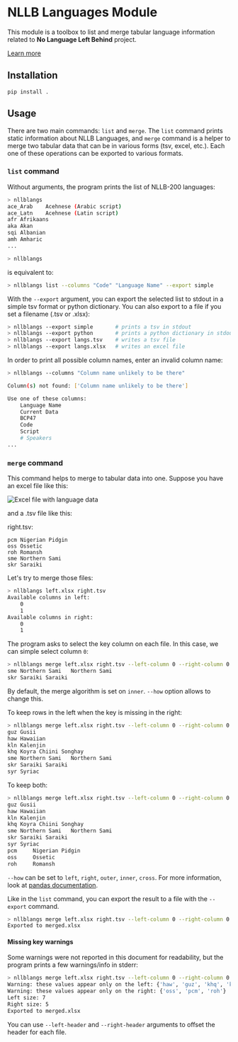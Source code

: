 # NLLB Languages Module

This module is a toolbox to list and merge tabular language information related to **No Language Left Behind** project.

[Learn more](<https://fb.workplace.com/groups/nllb.xfn/posts/308289640812765>)



## Installation

```
pip install .
```

## Usage

There are two main commands: `list` and `merge`. The `list` command prints static information about NLLB Languages, and `merge` command is a helper to merge two tabular data that can be in various forms (tsv, excel, etc.). Each one of these operations can be exported to various formats.

### `list` command

Without arguments, the program prints the list of NLLB-200 languages:
```bash
> nllblangs
ace_Arab    Acehnese (Arabic script)
ace_Latn    Acehnese (Latin script)
afr Afrikaans
aka Akan
sqi Albanian
amh Amharic
...
```


```bash
> nllblangs
```

is equivalent to:
```bash
> nllblangs list --columns "Code" "Language Name" --export simple
```

With the `--export` argument, you can export the selected list to stdout in a simple tsv format or python dictionary. You can also export to a file if you set a filename (.tsv or .xlsx):

```bash
> nllblangs --export simple       # prints a tsv in stdout
> nllblangs --export python       # prints a python dictionary in stdout
> nllblangs --export langs.tsv    # writes a tsv file
> nllblangs --export langs.xlsx   # writes an excel file
```

In order to print all possible column names, enter an invalid column name:

```bash
> nllblangs --columns "Column name unlikely to be there"

Column(s) not found: ['Column name unlikely to be there']

Use one of these columns:
    Language Name
    Current Data
    BCP47
    Code
    Script
    # Speakers
...
```


### `merge` command

This command helps to merge to tabular data into one. Suppose you have an excel file like this:

![Excel file with language data](/examples/nllb/nllblangs/docs/images/left.xlsx.png)


and a .tsv file like this:

right.tsv:
```tsv
pcm Nigerian Pidgin
oss Ossetic
roh Romansh
sme Northern Sami
skr Saraiki
```

Let's try to merge those files:

```bash
> nllblangs left.xlsx right.tsv
Available columns in left:
    0
    1
Available columns in right:
    0
    1
```

The program asks to select the key column on each file. In this case, we can simple select column `0`:
```bash
> nllblangs merge left.xlsx right.tsv --left-column 0 --right-column 0
sme Northern Sami   Northern Sami
skr Saraiki Saraiki
```

By default, the merge algorithm is set on `inner`. `--how` option allows to change this.

To keep rows in the left when the key is missing in the right:
```bash
> nllblangs merge left.xlsx right.tsv --left-column 0 --right-column 0 --how left
guz Gusii
haw Hawaiian
kln Kalenjin
khq Koyra Chiini Songhay
sme Northern Sami   Northern Sami
skr Saraiki Saraiki
syr Syriac
```

To keep both:
```bash
> nllblangs merge left.xlsx right.tsv --left-column 0 --right-column 0 --how outer
guz Gusii
haw Hawaiian
kln Kalenjin
khq Koyra Chiini Songhay
sme Northern Sami   Northern Sami
skr Saraiki Saraiki
syr Syriac
pcm     Nigerian Pidgin
oss     Ossetic
roh     Romansh
```

`--how` can be set to `left`, `right`, `outer`, `inner`, `cross`. For more information, look at [pandas documentation](https://pandas.pydata.org/docs/reference/api/pandas.DataFrame.merge.html).

Like in the `list` command, you can export the result to a file with the `--export` command.

```bash
> nllblangs merge left.xlsx right.tsv --left-column 0 --right-column 0 --how outer --export merged.xlsx
Exported to merged.xlsx
```

#### Missing key warnings

Some warnings were not reported in this document for readability, but the program prints a few warnings/info in stderr:
```bash
> nllblangs merge left.xlsx right.tsv --left-column 0 --right-column 0 --how outer --export merged.xlsx
Warning: these values appear only on the left: {'haw', 'guz', 'khq', 'kln', 'syr'}
Warning: these values appear only on the right: {'oss', 'pcm', 'roh'}
Left size: 7
Right size: 5
Exported to merged.xlsx
```


You can use `--left-header` and `--right-header` arguments to offset the header for each file.
